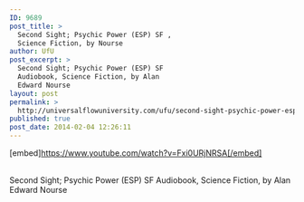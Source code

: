 ```yaml
---
ID: 9689
post_title: >
  Second Sight; Psychic Power (ESP) SF ,
  Science Fiction, by Nourse
author: UfU
post_excerpt: >
  Second Sight; Psychic Power (ESP) SF
  Audiobook, Science Fiction, by Alan
  Edward Nourse
layout: post
permalink: >
  http://universalflowuniversity.com/ufu/second-sight-psychic-power-esp-sf-science-fiction-by-nourse/
published: true
post_date: 2014-02-04 12:26:11
---
```

[embed]https://www.youtube.com/watch?v=Fxi0URjNRSA[/embed]</br></br>
<p>Second Sight; Psychic Power (ESP) SF Audiobook, Science Fiction, by Alan Edward Nourse </p>